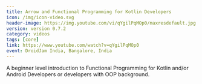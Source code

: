 ```yaml
---
title: Arrow and Functional Programming for Kotlin Developers
icon: /img/icon-video.svg
header-image: https://img.youtube.com/vi/qYgilPqMOp0/maxresdefault.jpg
version: version 0.7.2
category: videos
tags: [core]
link: https://www.youtube.com/watch?v=qYgilPqMOp0
event: DroidJam India, Bangalore, India
---
```

A beginner level introduction to Functional Programming for Kotlin and/or Android Developers or developers with OOP background.
